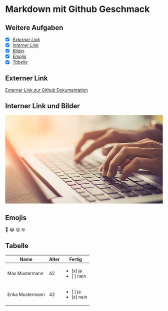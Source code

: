 # Markdown mit Github Geschmack
## Weitere Aufgaben

- [x] [*Externer Link*](#externer-link)
- [x] [*Interner Link*](#interner-link-und-bilder)
- [x] [*Bilder*](#interner-link-und-bilder)
- [x] [*Emojis*](#emojis)
- [x] [*Tabelle*](#tabelle)

## Externer Link
[Externer Link zur Github Dokumentation](https://docs.github.com/de)

## Interner Link und Bilder
![Interner Link](/image/authoring.jpg)

## Emojis
:rofl: 	:joy: :heart_eyes: :nerd_face:

## Tabelle
 **Name**          | **Alter** | **Fertig** 
 ------------------|-----------|------------
Max Mustermann     |42         |<ul><li>[x] ja</li><li>[ ] nein</li></ul>
Erika Mustermann   |42         |<ul><li>[ ] ja</li><li>[x] nein</li></ul>
